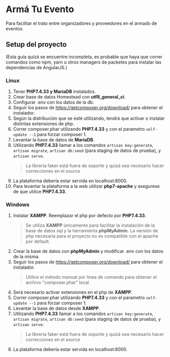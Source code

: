 # Armá Tu Evento
Para facilitar el trato entre organizadores y proveedores en el armado de eventos.

## Setup del proyecto

(Esta guía quizá se encuentre incompleta, es probable que haya que correr comandos como npm, yarn u otros managers de packetes para instalar las dependencias de AngularJS.)

### Linux 
1. Tener **PHP7.4.33 y MariaDB** instalados.
2. Crear base de datos Homestead con **utf8_general_ci**.
3. Configurar .env con los datos de la db.
4. Seguir los pasos de https://getcomposer.org/download/ para obtener el instalador.
5. Según la distribución que se esté utilizando, tendrá que activar o instalar distintas extensiones de php.
6. Correr composer.phar utilizando **PHP7.4.33** y con el parametro `self-update --1` para forzar composer 1.
7. Levantar la base de datos de **MariaDB**.
8. Utilizando **PHP7.4.33** llamar a los comandos `artisan key:generate`, `artisan migrate`, `artisan db:seed` (para staging de datos de prueba), y `artisan serve`.
    > La librería faker está fuera de soporte y quizá sea necesario hacer correcciones en el source
9. La plataforma debería estar servida en localhost:8000.
10. Para levantar la plataforma a la web utilizar **php7-apache** y asegurese de que utilice **PHP7.4.33**.

### Windows 
1. Instalar **XAMPP**. Reemplazar el php por defecto por **PHP7.4.33**.
    > Se utiliza **XAMPP** únicamente para facilitar la instalación de la base de datos sql y la herramienta **phpMyAdmin**.
    > La versión de php necesaria para el proyecto no es compatible con el apache por default.
2. Crear la base de datos con **phpMyAdmin** y modificar .env con los datos de la misma.
3. Seguir los pasos de https://getcomposer.org/download/ para obtener el instalador.
    > Utilice el método manual por linea de comando para obtener el archivo "composer.phar" local
4. Será necesario activar extensiones en el php de **XAMPP**.
5. Correr composer.phar utilizando **PHP7.4.33** y con el parametro `self-update --1` para forzar composer 1.
6. Levantar la base de datos desde **XAMPP**.
7. Utilizando **PHP7.4.33** llamar a los comandos `artisan key:generate`, `artisan migrate`, `artisan db:seed` (para staging de datos de prueba), y `artisan serve`.
    > La librería faker está fuera de soporte y quizá sea necesario hacer correcciones en el source
8. La plataforma debería estar servida en localhost:8000.
